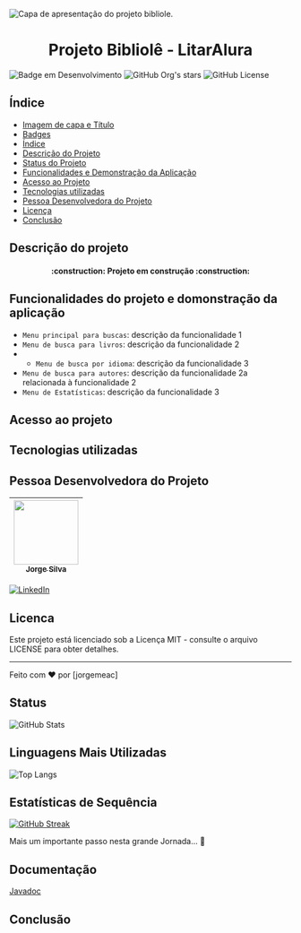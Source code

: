 ![Capa de apresentação do projeto bibliole.](https://github.com/jorgemeac/challenge-literalura/assets/157545299/322cc9bf-a5e0-4727-8f4c-34c134beb370)
# <h1 align="center"> Projeto Bibliolê - LitarAlura </h1>

![Badge em Desenvolvimento](http://img.shields.io/static/v1?label=STATUS&message=EM%20DESENVOLVIMENTO&color=GREEN&style=for-the-badge)
![GitHub Org's stars](https://img.shields.io/github/stars/camilafernanda?style=social)
![GitHub License](https://img.shields.io/github/license/jorgemeac/challenge-literalura?style=social)

## Índice

* [Imagem de capa e Título](#Título-e-Imagem-de-capa)
* [Badges](#badges)
* [Índice](#índice)
* [Descrição do Projeto](#descrição-do-projeto)
* [Status do Projeto](#status-do-Projeto)
* [Funcionalidades e Demonstração da Aplicação](#funcionalidades-e-demonstração-da-aplicação)
* [Acesso ao Projeto](#acesso-ao-projeto)
* [Tecnologias utilizadas](#tecnologias-utilizadas)
* [Pessoa Desenvolvedora do Projeto](#pessoas-desenvolvedoras)
* [Licença](#licença)
* [Conclusão](#conclusão)

## Descrição do projeto

<h4 align="center"> 
    :construction:  Projeto em construção  :construction:
</h4>


## Funcionalidades do projeto e domonstração da aplicação
- `Menu principal para buscas`: descrição da funcionalidade 1
- `Menu de busca para livros`: descrição da funcionalidade 2
- - `Menu de busca por idioma`: descrição da funcionalidade 3
- `Menu de busca para autores`: descrição da funcionalidade 2a relacionada à funcionalidade 2
- `Menu de Estatísticas`: descrição da funcionalidade 3

## Acesso ao projeto

## Tecnologias utilizadas


## Pessoa Desenvolvedora do Projeto

| [<img loading="lazy" src="https://avatars.githubusercontent.com/u/157545299?v=4" width=115><br><sub>Jorge Silva</sub>](https://github.com/jorgemeac) | 
|:----------------------------------------------------------------------------------------------------------------------------------------------------:|
[![LinkedIn](https://img.shields.io/badge/LinkedIn-0077B5?style=for-the-badge&logo=linkedin&logoColor=white)](https://www.linkedin.com/in/jorgemeac)

## Licenca
Este projeto está licenciado sob a Licença MIT - consulte o arquivo LICENSE para obter detalhes.

---

Feito com ❤️ por [jorgemeac]

## Status
![GitHub Stats](https://github-readme-stats.vercel.app/api?username=jorgemeac&theme=transparent&bg_color=0ff&border_color=00f&show_icons=true&icon_color=000&title_color=000&text_color=00f)

## Linguagens Mais Utilizadas

![Top Langs](https://github-readme-stats-git-masterrstaa-rickstaa.vercel.app/api/top-langs/?username=jorgemeac&theme=transparent&bg_color=0ff&border_color=00f&show_icons=true&icon_color=000&title_color=000&text_color=00f)

## Estatísticas de Sequência

[![GitHub Streak](https://streak-stats.demolab.com/?user=jorgemeac&theme=transparent&bg_color=0ff&border_color=00f&show_icons=true&icon_color=000&title_color=000&text_color=00f)](https://github.com/jorgemeac)

Mais um importante passo nesta grande Jornada... 🚀


## Documentação

[Javadoc](https://docs.oracle.com/en/java/)


## Conclusão
